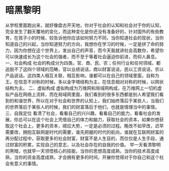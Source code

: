 # 暗黑黎明

从学校里面跑出来，就好像盘古开天地，你对于社会的认知和社会对于你的认知，完全发生了翻天覆地的变化，而这种变化是你还没有准备好的，针对国外的有些教育，在孩子小的时候，较告诉他你应该如何努力不同，当你知道社会的现状，当你知道自己的兴起，当你知道努力的方向，我想你在学习的时候，一定是拼了命的努力，因为你想在这个世界上，发出自己的声音，而今天我就讲社会高数你，希望你可以快速成长为这个社会的强者，而不至于等着社会逼迫你前进，而仰人鼻息。
一、社会构成
社会的构成分为四类。官、商、民、农；任何行业和任何领域，都逃脱不了这四个领域的范畴，官以业绩说话，商以财富说话，民以工资说话，农以产品说话。这四类人相互关联，相互影响，谁都可以在自己的领域里面，自称为王。在信息不对称的时候，多以金字塔结构为主，在信息相对对称的时候，以网状结构为主。
二、虚拟构成
虚拟构成为万维网和局域网构成，在万维网上一切的虚拟产品在网络上流转，而在局域网里面，我们看到的很多东西都是别人希望我们看到的和谐世界，所以在对于社会和世界的认知上，我们始终落后于某些人，当我们的世界落后于某些人的时候，我们的财富落后于他们，也就是情理当中的事情。
三、自我定位
看清了社会，看看自己的兴兴趣，看看自己的能力，看看社会的发展，你总可以在这个社会上凭借自己的体力和脑力，获取社会的资本，如果你想获取这个社会上，更多的资本，顺应大势，一定是必须的过程。晚改不如早改，迟早需要改，拥抱互联网是时代的需要，谁先把握的时代的航向，谁就在互联网财富的再分配过程中，获取更多的社会财富，财富不是人生目的，而仅仅是人生手段，通过财富的积累，实现自己的意志，以及社会存在的自我的价值。
早一天看清黎明的黑暗，也就早一天领悟核心的技能，当你的思想高度成熟，当你的技术高度成熟，当你的资金高度成熟，才会拥有更多的时间，开展你觉得对于你自己和这个社会有意义的事情。
